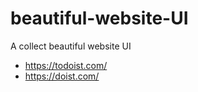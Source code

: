 # beautiful-website-UI
A collect beautiful website UI


* https://todoist.com/
* https://doist.com/
